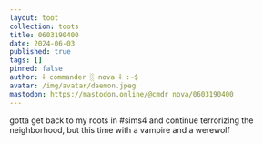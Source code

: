 ```yaml
---
layout: toot
collection: toots
title: 0603190400
date: 2024-06-03
published: true
tags: []
pinned: false
author: ⸸ commander ░ nova ⸸ :~$
avatar: /img/avatar/daemon.jpeg
mastodon: https://mastodon.online/@cmdr_nova/0603190400
---
```


gotta get back to my roots in #sims4 and continue terrorizing the neighborhood, but this time with a vampire and a werewolf
